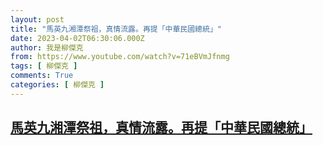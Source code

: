 ```yaml
---
layout: post
title: "馬英九湘潭祭祖，真情流露。再提「中華民國總統」"
date: 2023-04-02T06:30:06.000Z
author: 我是柳傑克
from: https://www.youtube.com/watch?v=71eBVmJfnmg
tags: [ 柳傑克 ]
comments: True
categories: [ 柳傑克 ]
---
```

<!--1680417006000-->
[馬英九湘潭祭祖，真情流露。再提「中華民國總統」](https://www.youtube.com/watch?v=71eBVmJfnmg)
------

<div>

</div>

